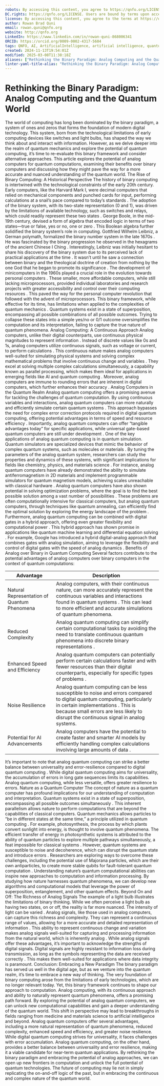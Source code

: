 ```yaml
---
robots: By accessing this content, you agree to https://qnfo.org/LICENSE. Non-commercial use only. Attribution required.
DC.rights: https://qnfo.org/LICENSE. Users are bound by terms upon access.
license: By accessing this content, you agree to the terms at https://qnfo.org/LICENSE
author: Rowan Brad Quni
email: rowan.quni@qnfo.org
website: http://qnfo.org
LinkedIn: https://www.linkedin.com/in/rowan-quni-868006341
ORCID: https://orcid.org/0009-0002-4317-5604
tags: QNFO, AI, ArtificialIntelligence, artificial intelligence, quantum, physics, science, Einstein, QuantumMechanics, quantum mechanics, QuantumComputing, quantum computing, information, InformationTheory, information theory, InformationalUniverse, informational universe, informational universe hypothesis, IUH
created: 2024-11-13T19:54:01Z
modified: 2025-03-08T11:38:18Z
aliases: ["Rethinking the Binary Paradigm: Analog Computing and the Quantum World"]
linter-yaml-title-alias: "Rethinking the Binary Paradigm: Analog Computing and the Quantum World"
---
```


# Rethinking the Binary Paradigm: Analog Computing and the Quantum World

The world of computing has long been dominated by the binary paradigm, a system of ones and zeros that forms the foundation of modern digital technology. This system, born from the technological limitations of early computing devices like switches and light bulbs, has shaped the way we think about and interact with information. However, as we delve deeper into the realm of quantum mechanics and explore the potential of quantum computing, it’s time to re-evaluate this binary framework and consider alternative approaches. This article explores the potential of analog computers for quantum computations, examining their benefits over binary computers and discussing how they might pave the way for a more accurate and nuanced understanding of the quantum world.
The Rise of Binary Computing: A Historical Perspective
The history of binary computing is intertwined with the technological constraints of the early 20th century. Early computers, like the Harvard Mark I, were decimal computers that relied on mechanical components and punched cards for input, performing calculations at a snail’s pace compared to today’s standards . The adoption of the binary system, with its two-state representation (0 and 1), was driven by the limitations of available technology, such as switches and relays, which could readily represent these two states . George Boole, in the mid-19th century, devised a form of algebra that encoded logic in terms of two states—true or false, yes or no, one or zero . This Boolean algebra further solidified the binary system’s role in computing.
Gottfried Wilhelm Leibniz, a German polymath, formalized the binary number system in the late 1670s . He was fascinated by the binary progression he observed in the hexagrams of the ancient Chinese I Ching . Interestingly, Leibniz was initially hesitant to share his discovery of the binary system due to its perceived lack of practical applications at the time . It wasn’t until he saw a connection between binary and the theological doctrine of creation from nothing by the one God that he began to promote its significance .
The development of minicomputers in the 1960s played a crucial role in the evolution towards personal computers . These smaller, more affordable computers, while still lacking microprocessors, provided individual laboratories and research projects with greater accessibility and control over their computing resources . This paved the way for the personal computer revolution that followed with the advent of microprocessors.
This binary framework, while effective for its time, has limitations when applied to the complexities of quantum mechanics . Quantum systems exist in a state of superposition, encompassing all possible combinations of all possible outcomes. Trying to collapse these states into a simple yes/no or 0/1 outcome oversimplifies the computation and its interpretation, failing to capture the true nature of quantum phenomena.
Analog Computing: A Continuous Approach
Analog computers, unlike their digital counterparts, use continuous physical magnitudes to represent information . Instead of discrete values like 0s and 1s, analog computers utilize continuous signals, such as voltage or current, to perform calculations . This continuous nature makes analog computers well-suited for simulating physical systems and solving complex mathematical problems that involve continuous change and variables . They excel at solving multiple complex calculations simultaneously, a capability known as parallel processing, which makes them ideal for applications in emerging fields like AI and quantum computing . Moreover, analog computers are immune to rounding errors that are inherent in digital computers, which further enhances their accuracy .
Analog Computers in the Quantum Realm
Analog quantum computing offers a promising avenue for tackling the challenges of quantum computation. By using continuous variables and interactions, analog quantum computers can more naturally and efficiently simulate certain quantum systems . This approach bypasses the need for complex error correction protocols required in digital quantum computing, offering potential advantages in terms of speed and resource efficiency . Importantly, analog quantum computers can offer “tangible advantages today” for specific applications, while universal gate-based quantum computers are still under development .
One of the key applications of analog quantum computing is in quantum simulation. Quantum simulators are specialized devices that mimic the behavior of complex quantum systems, such as molecules or materials . By tuning the parameters of the analog quantum system, researchers can study the properties and dynamics of these systems, with significant implications for fields like chemistry, physics, and materials science . For instance, analog quantum computers have already demonstrated the ability to simulate antiferromagnetism in 2D materials and implement programmable simulators for quantum magnetism models, achieving scales unreachable with classical hardware .
Analog quantum computers have also shown potential in solving optimization problems, where the goal is to find the best possible solution among a vast number of possibilities . These problems are often computationally intensive for classical computers, but analog quantum computers, through techniques like quantum annealing, can efficiently find the optimal solution by exploring the energy landscape of the problem .
Furthermore, analog quantum computing can be combined with digital gates in a hybrid approach, offering even greater flexibility and computational power . This hybrid approach has shown promise in applications like quantum machine learning and differential equation solving . For example, Google has introduced a hybrid digital-analog approach that combines gates with analog simulation, aiming to leverage the flexibility and control of digital gates with the speed of analog dynamics .
Benefits of Analog over Binary in Quantum Computing
Several factors contribute to the potential advantages of analog computers over binary computers in the context of quantum computations:

| Advantage | Description |
|---|---|
| Natural Representation of Quantum Phenomena | Analog computers, with their continuous nature, can more accurately represent the continuous variables and interactions found in quantum systems . This can lead to more efficient and accurate simulations of quantum phenomena. |
| Reduced Complexity | Analog quantum computing can simplify certain computational tasks by avoiding the need to translate continuous quantum phenomena into discrete binary representations . |
| Enhanced Speed and Efficiency | Analog quantum computers can potentially perform certain calculations faster and with fewer resources than their digital counterparts, especially for specific types of problems . |
| Noise Resilience | Analog quantum computing can be less susceptible to noise and errors compared to digital quantum computing, particularly in certain implementations . This is because small errors are less likely to disrupt the continuous signal in analog systems. |
| Potential for AI Advancements | Analog computers have the potential to create faster and smarter AI models by efficiently handling complex calculations involving large amounts of data . |

It’s important to note that analog quantum computing can strike a better balance between universality and error-resilience compared to digital quantum computing . While digital quantum computing aims for universality, the accumulation of errors in long gate sequences limits its capabilities. Analog quantum computing, while less versatile, offers greater resilience to errors.
Nature as a Quantum Computer
The concept of nature as a quantum computer has profound implications for our understanding of computation and interpretation. Quantum systems exist in a state of superposition, encompassing all possible outcomes simultaneously . This inherent parallelism allows nature to perform computations that are beyond the capabilities of classical computers. Quantum mechanics allows particles to “be in different states at the same time,” a principle utilized in quantum computing .
For example, photosynthesis, the process by which plants convert sunlight into energy, is thought to involve quantum phenomena. The efficient transfer of energy in photosynthetic systems is attributed to the ability of quantum particles to explore multiple pathways simultaneously, a feat impossible for classical systems .
However, quantum systems are susceptible to noise and decoherence, which can disrupt the quantum state and introduce errors . Researchers are exploring ways to overcome these challenges, including the potential use of Majorana particles, which are their own antiparticles, to create more stable qubits for fault-tolerant quantum computation .
Understanding nature’s quantum computational abilities can inspire new approaches to computation and information processing. By studying how nature harnesses quantum phenomena, we can develop new algorithms and computational models that leverage the power of superposition, entanglement, and other quantum effects.
Beyond On and Off: The Richness of Analog Signals
The example of a light bulb illustrates the limitations of binary thinking. While we often perceive a light bulb as having two states, on or off, the reality is far more nuanced. The intensity of light can be varied .
Analog signals, like those used in analog computers, can capture this richness and complexity. They can represent a continuous range of values, allowing for a more accurate and detailed representation of information . This ability to represent continuous change and variation makes analog signals well-suited for capturing and processing information from the natural world, which is inherently analog .
While analog signals offer these advantages, it’s important to acknowledge the strengths of digital signals. Digital signals are highly resistant to information loss during transmission, as long as the symbols representing the data are received correctly . This makes them well-suited for applications where data integrity is paramount.
Conclusion: Embracing a New Paradigm
The binary paradigm has served us well in the digital age, but as we venture into the quantum realm, it’s time to embrace a new way of thinking. The very foundation of binary computing arose from the limitations of early technologies, which are no longer relevant today. Yet, this binary framework continues to shape our approach to computation. Analog computing, with its continuous approach and ability to naturally represent quantum phenomena, offers a promising path forward. By exploring the potential of analog quantum computers, we can unlock new computational capabilities and gain a deeper understanding of the quantum world. This shift in perspective may lead to breakthroughs in fields ranging from medicine and materials science to artificial intelligence and beyond.
Analog quantum computers offer several advantages, including a more natural representation of quantum phenomena, reduced complexity, enhanced speed and efficiency, and greater noise resilience. While digital quantum computing strives for universality, it faces challenges with error accumulation. Analog quantum computing, on the other hand, provides a better balance between universality and error resilience, making it a viable candidate for near-term quantum applications.
By rethinking the binary paradigm and embracing the potential of analog approaches, we can open up new frontiers in computation and unlock the full potential of quantum technologies. The future of computing may lie not in simply replicating the on-and-off logic of the past, but in embracing the continuous and complex nature of the quantum world.
